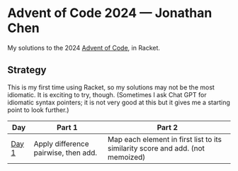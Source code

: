 # Advent of Code 2024 — Jonathan Chen

My solutions to the 2024 [Advent of Code](https://adventofcode.com/2024), in Racket.

## Strategy

This is my first time using Racket, so my solutions may not be the most idiomatic. It is exciting to try, though. (Sometimes I ask Chat GPT for idiomatic syntax pointers; it is not very good at this but it gives me a starting point to look further.)

| Day                       | Part 1                               | Part 2                                                                         |
| ------------------------- | ------------------------------------ | ------------------------------------------------------------------------------ |
| [Day 1](./day_1/soln.rkt) | Apply difference pairwise, then add. | Map each element in first list to its similarity score and add. (not memoized) |
